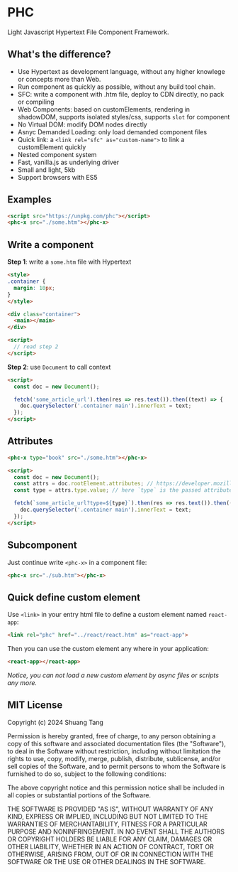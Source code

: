 # PHC

Light Javascript Hypertext File Component Framework.

## What's the difference?

- Use Hypertext as development language, without any higher knowlege or concepts more than Web.
- Run component as quickly as possible, without any build tool chain.
- SFC: write a component with .htm file, deploy to CDN directly, no pack or compiling
- Web Components: based on customElements, rendering in shadowDOM, supports isolated styles/css, supports `slot` for component
- No Virtual DOM: modify DOM nodes directly
- Asnyc Demanded Loading: only load demanded component files
- Quick link: a `<link rel="sfc" as="custom-name">` to link a customElement quickly
- Nested component system
- Fast, vanilla.js as underlying driver
- Small and light, 5kb
- Support browsers with ES5

## Examples

```html
<script src="https://unpkg.com/phc"></script>
<phc-x src="./some.htm"></phc-x>
```

## Write a component

**Step 1**: write a `some.htm` file with Hypertext

```html
<style>
.container {
  margin: 10px;
}
</style>

<div class="container">
  <main></main>
</div>

<script>
  // read step 2
</script>
```

**Step 2**: use `Document` to call context

```html
<script>
  const doc = new Document();

  fetch('some_article_url').then(res => res.text()).then((text) => {
    doc.querySelector('.container main').innerText = text;
  });
</script>
```

## Attributes

```html
<phc-x type="book" src="./some.htm"></phc-x>
```

```html
<script>
  const doc = new Document();
  const attrs = doc.rootElement.attributes; // https://developer.mozilla.org/zh-CN/docs/Web/API/NamedNodeMap
  const type = attrs.type.value; // here `type` is the passed attribute whose value is `book`

  fetch(`some_article_url?type=${type}`).then(res => res.text()).then((text) => {
    doc.querySelector('.container main').innerText = text;
  });
</script>
```

## Subcomponent

Just continue write `<phc-x>` in a component file:

```html
<phc-x src="./sub.htm"></phc-x>
```

## Quick define custom element

Use `<link>` in your entry html file to define a custom element named `react-app`:

```html
<link rel="phc" href="../react/react.htm" as="react-app">
```

Then you can use the custom element any where in your application:

```html
<react-app></react-app>
```

*Notice, you can not load a new custom element by async files or scripts any more.*

## MIT License

Copyright (c) 2024 Shuang Tang

Permission is hereby granted, free of charge, to any person obtaining a copy of this software and associated documentation files (the "Software"), to deal in the Software without restriction, including without limitation the rights to use, copy, modify, merge, publish, distribute, sublicense, and/or sell copies of the Software, and to permit persons to whom the Software is furnished to do so, subject to the following conditions:

The above copyright notice and this permission notice shall be included in all copies or substantial portions of the Software.

THE SOFTWARE IS PROVIDED "AS IS", WITHOUT WARRANTY OF ANY KIND, EXPRESS OR IMPLIED, INCLUDING BUT NOT LIMITED TO THE WARRANTIES OF MERCHANTABILITY, FITNESS FOR A PARTICULAR PURPOSE AND NONINFRINGEMENT. IN NO EVENT SHALL THE AUTHORS OR COPYRIGHT HOLDERS BE LIABLE FOR ANY CLAIM, DAMAGES OR OTHER LIABILITY, WHETHER IN AN ACTION OF CONTRACT, TORT OR OTHERWISE, ARISING FROM, OUT OF OR IN CONNECTION WITH THE SOFTWARE OR THE USE OR OTHER DEALINGS IN THE SOFTWARE.